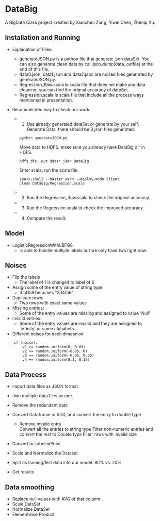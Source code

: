 # DataBig
A BigData Class project created by Xiaochen Zong, Yiwei Chen, Zhenqi Xu.
## Installation and Running 
- Explanation of Files:
    - generateJSON.py is a python file that generate json dataSet.
        You can also generate clean data by call json.dump(data, outfile) at the end of this file.
    - data0.json, data1.json and data2.json are noised files generated by generateJSON.py.
    - Regression_Raw.scala is scala file that does not make any data cleaning, you can find the orignal accuracy of dataSet.
    - Regression.scala is scala file that include all the process ways mentioned in presentation.

- Recommended way to check our work:
    - 1. Use already generated dataSet or generate by your self.
        Generate Data, there should be 3 json files generated.
        ```
        python generateJSON.py
        ```
        Move data to HDFS, make sure you already have DataBig dir in HDFS.
        ```
        hdfs dfs -put data*.json DataBig
        ```
        Enter scala, run the scala file.
        ```
        spark-shell --master yarn --deploy-mode client
        :load DataBig/Regression.scala
        ```
    - 2. Run the Regression_Raw.scala to check the original accuracy.
    - 3. Run the Regression.scala to check the improved accuracy.
    - 4. Compare the result.

## Model 
- LogisticRegressionWithLBFGS
    - Is able to handle multiple labels but we only have two right now.
## Noises
- Flip the labels
    - The label of 1 is changed to label of 0.
- Assign some of the entry value of string type
    - 3.14159 becomes "3.14159"
- Duplicate rows: 
    - Two rows with exact same values
- Missing entries:
    - Some of the entry values are missing and assigned to value 'Null'
- Invalid entries:
    - Some of the entry values are invalid and they are assigned to 'infinity' or some alphabets.
- Different noises for each dimesnion
```
    if (noise):
        v1 += random.uniform(0, 0.03)
        v2 += random.uniform(-0.05, 0)
        v3 += random.uniform(-0.05, 0.05)
        v4 += random.uniform(0.1, 0.12)
```
## Data Process
- Import data files as JSON format.
- Join multiple data files as one.
- Remove the redundant data

- Convert Dataframe to RDD, and convert the entry to double type
    - Remove invaild entry  
        Convert all the entries to string type
        Filter non-numeric entries and convert the rest to Double type
        Filter rows with invalid size

- Convert to LabeledPoint
- Scale and Normalize the Dataset
- Split as training/test data into our model. 80% vs. 20%
- Get results

## Data smoothing
- Replace null values with AVG of that column
- Scale DataSet
- Normalize DataSet
- Elementwise Product
